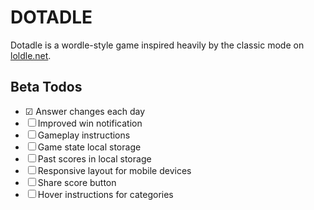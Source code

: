 # DOTADLE
Dotadle is a wordle-style game inspired heavily by the classic mode on [loldle.net](https://loldle.net/).

## Beta Todos
- &#9745; Answer changes each day
- &#9744; Improved win notification
- &#9744; Gameplay instructions
- &#9744; Game state local storage
- &#9744; Past scores in local storage
- &#9744; Responsive layout for mobile devices
- &#9744; Share score button
- &#9744; Hover instructions for categories

